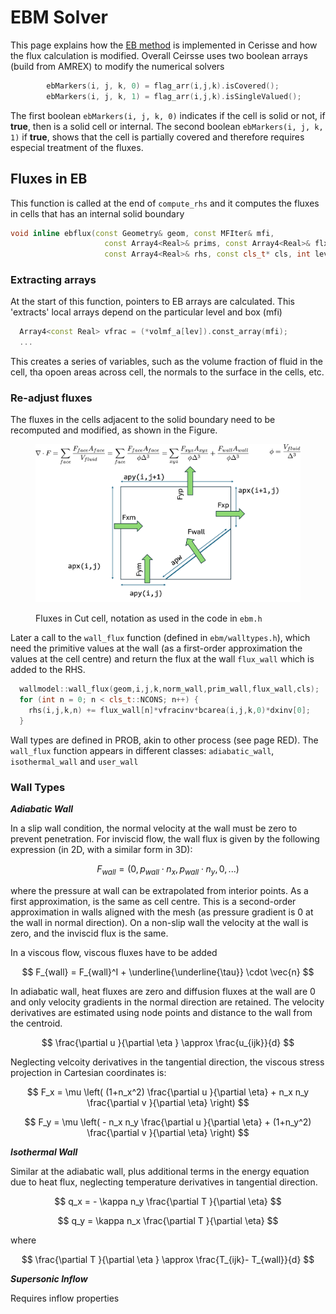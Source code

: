 # EBM Solver

This page explains how the [EB method](../theory/ibmeb.md) is implemented in Cerisse and how the flux calculation is modified. Overall Ceirsse uses two boolean arrays (build from AMREX) to modify the numerical solvers

```cpp
        ebMarkers(i, j, k, 0) = flag_arr(i,j,k).isCovered();  
        ebMarkers(i, j, k, 1) = flag_arr(i,j,k).isSingleValued();    
```

The first boolean  `ebMarkers(i, j, k, 0)`  indicates if the cell is solid or not, if **true**, then is a solid cell or internal. The second boolean `ebMarkers(i, j, k, 1)`  if **true**, shows that the cell is partially covered and therefore requires especial treatment of the fluxes.

## Fluxes in EB

This function is called at the end of `compute_rhs` and it computes the fluxes in cells that has an internal solid boundary

```cpp
void inline ebflux(const Geometry& geom, const MFIter& mfi,
                     const Array4<Real>& prims, const Array4<Real>& flx,
                     const Array4<Real>& rhs, const cls_t* cls, int lev) {
```

### Extracting arrays

At the start of this function, pointers to EB arrays are calculated. This 'extracts' local arrays depend on the particular level and box (mfi)

```cpp
  Array4<const Real> vfrac = (*volmf_a[lev]).const_array(mfi);  
  ...
```

This creates a series of variables, such as the volume fraction of fluid in the cell,  tha opoen areas across cell, the normals to the surface in the cells, etc.

### Re-adjust fluxes

The fluxes in the cells adjacent to the solid boundary need to be recomputed and modified, as shown in the Figure.



<figure><img src="../.gitbook/assets/wallflux.png" alt=""><figcaption><p>Fluxes in Cut cell, notation as used in the code in <code>ebm.h</code></p></figcaption></figure>

Later a call to the `wall_flux` function (defined in `ebm/walltypes.h`), which need the primitive values at the wall (as a first-order approximation the values at the cell centre) and return the flux at the wall `flux_wall` which is added to the RHS.

```cpp
  wallmodel::wall_flux(geom,i,j,k,norm_wall,prim_wall,flux_wall,cls); 
  for (int n = 0; n < cls_t::NCONS; n++) {
    rhs(i,j,k,n) += flux_wall[n]*vfracinv*bcarea(i,j,k,0)*dxinv[0];
  }
```

Wall types are defined in PROB, akin to other process (see page RED). The `wall_flux` function appears in different classes: `adiabatic_wall`, `isothermal_wall` and `user_wall`

### Wall Types

_**Adiabatic Wall**_

In a slip wall condition, the normal velocity at the wall must be zero to prevent penetration. For inviscid flow, the wall flux is given by the following expression (in 2D, with a similar form in 3D):

$$
F_{wall} = \left( 0, p_{wall} \cdot n_x, p_{wall} \cdot n_y, 0, ... \right)
$$

where the pressure at wall can be extrapolated from interior points. As a first approximation, is the same as cell centre. This is a second-order approximation in walls aligned with the mesh (as pressure gradient is 0 at the wall in normal direction). On a non-slip wall the velocity at the wall is zero, and the inviscid flux is the same.

In a viscous flow, viscous fluxes have to be added

$$
F_{wall} = F_{wall}^I + \underline{\underline{\tau}} \cdot \vec{n}
$$

In adiabatic wall, heat fluxes are zero and diffusion fluxes at the wall are 0 and only velocity gradients in the normal direction are retained. The velocity derivatives are estimated using node points and distance to the wall from the centroid.

$$
\frac{\partial u }{\partial \eta } \approx \frac{u_{ijk}}{d}
$$

Neglecting velcoity derivatives in the tangential direction, the viscous stress projection in Cartesian coordinates is:

$$
F_x =  \mu \left(  (1+n_x^2) \frac{\partial u }{\partial \eta}  + n_x n_y \frac{\partial v }{\partial \eta} \right)
$$

$$
F_y =  \mu \left( -  n_x n_y \frac{\partial u }{\partial \eta} +  (1+n_y^2) \frac{\partial v }{\partial \eta}   \right)
$$

_**Isothermal Wall**_

Similar at the adiabatic wall, plus additional terms in the energy equation due to heat flux, neglecting temperature derivatives in tangential direction.

$$
q_x = - \kappa n_y  \frac{\partial T }{\partial \eta}
$$

$$
q_y =   \kappa n_x  \frac{\partial T }{\partial \eta}
$$

where

$$
\frac{\partial T }{\partial \eta } \approx \frac{T_{ijk}- T_{wall}}{d}
$$

_**Supersonic Inflow**_

Requires inflow properties
